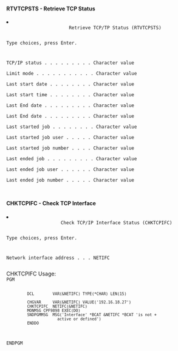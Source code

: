 <h4>RTVTCPSTS - Retrieve TCP Status</h4>
<li><code>
                       Retrieve TCP/TP Status (RTVTCPSTS)                      
                                                                               
 Type choices, press Enter.                                                    
                                                                               
 TCP/IP status  . . . . . . . . .                 Character value              
 Limit mode . . . . . . . . . . .                 Character value              
 Last start date  . . . . . . . .                 Character value              
 Last start time  . . . . . . . .                 Character value              
 Last End date  . . . . . . . . .                 Character value              
 Last End date  . . . . . . . . .                 Character value              
 Last started job . . . . . . . .                 Character value              
 Last started job user  . . . . .                 Character value              
 Last started job number  . . . .                 Character value              
 Last ended job . . . . . . . . .                 Character value              
 Last ended job user  . . . . . .                 Character value              
 Last ended job number  . . . . .                 Character value              
                                                                               
</code></li>
<h4>CHKTCPIFC - Check TCP Interface</h4><li><code>
                    Check TCP/IP Interface Status (CHKTCPIFC)                  
                                                                               
 Type choices, press Enter.                                                    
                                                                               
 Network interface address  . . . NETIFC                                       
                                                                               

</code>
CHKTCPIFC Usage:
<code>
PGM                                                                             
                                                                                
             DCL        VAR(&NETIFC) TYPE(*CHAR) LEN(15)                        
                                                                                
             CHGVAR     VAR(&NETIFC) VALUE('192.16.18.27')                      
             CHKTCPIFC  NETIFC(&NETIFC)                                         
             MONMSG CPF9898 EXEC(DO)                                            
             SNDPGMMSG  MSG('Interface' *BCAT &NETIFC *BCAT 'is not +           
                          active or defined')                                   
             ENDDO                                                              

ENDPGM                                                                          
</code></li>

